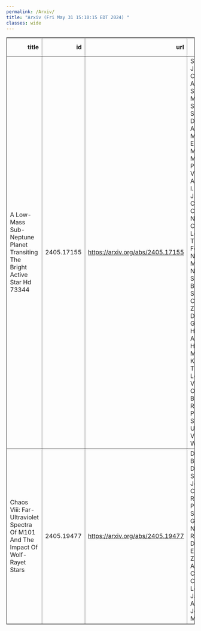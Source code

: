 ```yaml
---
permalink: /Arxiv/
title: "Arxiv (Fri May 31 15:10:15 EDT 2024) "
classes: wide
---
```

<table border="1" class="dataframe">
  <thead>
    <tr style="text-align: right;">
      <th>title</th>
      <th>id</th>
      <th>url</th>
      <th>authors</th>
      <th>Local Authors</th>
    </tr>
  </thead>
  <tbody>
    <tr>
      <td>A Low-Mass Sub-Neptune Planet Transiting The Bright Active Star Hd 73344</td>
      <td>2405.17155</td>
      <td><a href="https://arxiv.org/abs/2405.17155" target="_blank">https://arxiv.org/abs/2405.17155</a></td>
      <td>S. Sulis, I. J. M. Crossfield, A. Santerne, M. Saillenfest, S. Sousa, D. Mary, A. Aguichine, M. Deleuil, E. Delgado Mena, S. Mathur, A. Polanski, V. Adibekyan, I. Boisse, J. C. Costes, M. Cretignier, N. Heidari, C. Lebarbé, T. Forveille, N. Hara, N. Meunier, N. Santos, S. Balcarcel-Salazar, P. Cortés-Zuleta, S. Dalal, V. Gorjian, S. Halverson, A. W. Howard, M. R. Kosiarek, T. A. Lopez, D. V. Martin, O. Mousis, B. Rajkumar, P. A. Ström, S. Udry, O. Venot, E. Willett</td>
      <td>Smita Mathur</td>
    </tr>
    <tr>
      <td>Chaos Viii: Far-Ultraviolet Spectra Of M101 And The Impact Of Wolf-Rayet   Stars</td>
      <td>2405.19477</td>
      <td><a href="https://arxiv.org/abs/2405.19477" target="_blank">https://arxiv.org/abs/2405.19477</a></td>
      <td>Danielle A. Berg, Evan D. Skillman, John Chisholm, Richard W. Pogge, Simon Gazagnes, Noah S. J. Rogers, Dawn K. Erb, Karla Z. Arellano-Córdova, Claus Leitherer, Jackie Appel, John Moustakas</td>
      <td>Richard Pogge</td>
    </tr>
  </tbody>
</table>